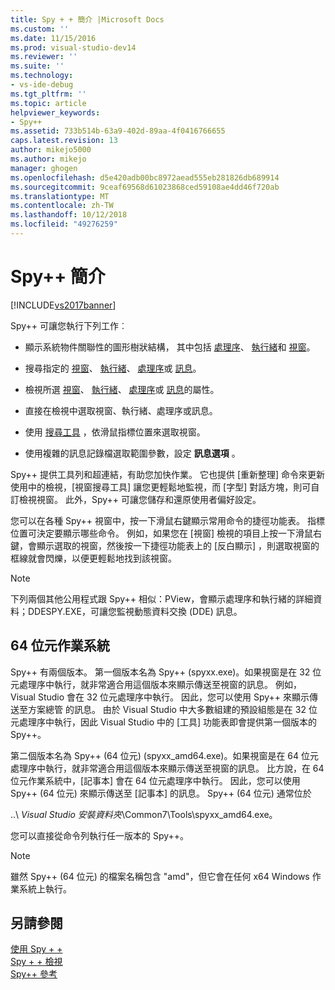 ```yaml
---
title: Spy + + 簡介 |Microsoft Docs
ms.custom: ''
ms.date: 11/15/2016
ms.prod: visual-studio-dev14
ms.reviewer: ''
ms.suite: ''
ms.technology:
- vs-ide-debug
ms.tgt_pltfrm: ''
ms.topic: article
helpviewer_keywords:
- Spy++
ms.assetid: 733b514b-63a9-402d-89aa-4f0416766655
caps.latest.revision: 13
author: mikejo5000
ms.author: mikejo
manager: ghogen
ms.openlocfilehash: d5e420adb00bc8972aead555eb281826db689914
ms.sourcegitcommit: 9ceaf69568d61023868ced59108ae4dd46f720ab
ms.translationtype: MT
ms.contentlocale: zh-TW
ms.lasthandoff: 10/12/2018
ms.locfileid: "49276259"
---
```

# <a name="introducing-spy"></a>Spy++ 簡介
[!INCLUDE[vs2017banner](../includes/vs2017banner.md)]

Spy++ 可讓您執行下列工作︰  
  
-   顯示系統物件關聯性的圖形樹狀結構， 其中包括 [處理序](../debugger/processes-view.md)、 [執行緒](../debugger/threads-view.md)和 [視窗](../debugger/windows-view.md)。  
  
-   搜尋指定的 [視窗](../debugger/how-to-search-for-a-window-in-windows-view.md)、 [執行緒](../debugger/how-to-search-for-a-thread-in-threads-view.md)、 [處理序](../debugger/how-to-search-for-a-process-in-processes-view.md)或 [訊息](../debugger/how-to-search-for-a-message-in-messages-view.md)。  
  
-   檢視所選 [視窗](../debugger/how-to-display-window-properties.md)、 [執行緒](../debugger/how-to-display-thread-properties.md)、 [處理序](../debugger/how-to-display-process-properties.md)或 [訊息](../debugger/how-to-display-message-properties.md)的屬性。  
  
-   直接在檢視中選取視窗、執行緒、處理序或訊息。  
  
-   使用 [搜尋工具](../debugger/how-to-use-the-finder-tool.md) ，依滑鼠指標位置來選取視窗。  
  
-   使用複雜的訊息記錄檔選取範圍參數，設定 **訊息選項** 。  
  
 Spy++ 提供工具列和超連結，有助您加快作業。 它也提供 [重新整理]  命令來更新使用中的檢視，[視窗搜尋工具]  讓您更輕鬆地監視，而 [字型]  對話方塊，則可自訂檢視視窗。 此外，Spy++ 可讓您儲存和還原使用者偏好設定。  
  
 您可以在各種 Spy++ 視窗中，按一下滑鼠右鍵顯示常用命令的捷徑功能表。 指標位置可決定要顯示哪些命令。 例如，如果您在 [視窗] 檢視的項目上按一下滑鼠右鍵，會顯示選取的視窗，然後按一下捷徑功能表上的 [反白顯示]  ，則選取視窗的框線就會閃爍，以便更輕鬆地找到該視窗。  
  
> [!NOTE]
>  下列兩個其他公用程式跟 Spy++ 相似：PView，會顯示處理序和執行緒的詳細資料；DDESPY.EXE，可讓您監視動態資料交換 (DDE) 訊息。  
  
## <a name="64-bit-operating-systems"></a>64 位元作業系統  
 Spy++ 有兩個版本。 第一個版本名為 Spy++ (spyxx.exe)。如果視窗是在 32 位元處理序中執行，就非常適合用這個版本來顯示傳送至視窗的訊息。 例如，Visual Studio 會在 32 位元處理序中執行。 因此，您可以使用 Spy++ 來顯示傳送至方案總管 的訊息。 由於 Visual Studio 中大多數組建的預設組態是在 32 位元處理序中執行，因此 Visual Studio 中的 [工具]  功能表即會提供第一個版本的 Spy++。  
  
 第二個版本名為 Spy++ (64 位元) (spyxx_amd64.exe)。如果視窗是在 64 位元處理序中執行，就非常適合用這個版本來顯示傳送至視窗的訊息。 比方說，在 64 位元作業系統中，[記事本] 會在 64 位元處理序中執行。 因此，您可以使用 Spy++ (64 位元) 來顯示傳送至 [記事本] 的訊息。 Spy++ (64 位元) 通常位於  
  
 ..\\ *Visual Studio 安裝資料夾*\Common7\Tools\spyxx_amd64.exe。  
  
 您可以直接從命令列執行任一版本的 Spy++。  
  
> [!NOTE]
>  雖然 Spy++ (64 位元) 的檔案名稱包含 "amd"，但它會在任何 x64 Windows 作業系統上執行。  
  
## <a name="see-also"></a>另請參閱  
 [使用 Spy + +](../debugger/using-spy-increment.md)   
 [Spy + + 檢視](../debugger/spy-increment-views.md)   
 [Spy++ 參考](../debugger/spy-increment-reference.md)




